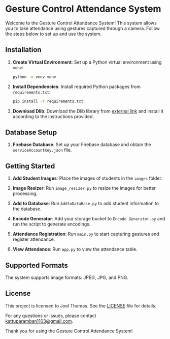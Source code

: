 # Gesture Control Attendance System

Welcome to the Gesture Control Attendance System! This system allows you to take attendance using gestures captured through a camera. Follow the steps below to set up and use the system.

## Installation

1. **Create Virtual Environment**: Set up a Python virtual environment using `venv`:
   ```bash
   python -m venv venv
   ```

2. **Install Dependencies**: Install required Python packages from `requirements.txt`:
   ```bash
   pip install -r requirements.txt
   ```

3. **Download Dlib**: Download the Dlib library from [external link](your-link-here) and install it according to the instructions provided.

## Database Setup

1. **Firebase Database**: Set up your Firebase database and obtain the `serviceAccountKey.json` file.

## Getting Started

1. **Add Student Images**: Place the images of students in the `images` folder.

2. **Image Resizer**: Run `image_resizer.py` to resize the images for better processing.

3. **Add to Database**: Run `AddtoDataBase.py` to add student information to the database.

4. **Encode Generator**: Add your storage bucket to `Encode Generator.py` and run the script to generate encodings.

5. **Attendance Registration**: Run `main.py` to start capturing gestures and register attendance.

6. **View Attendance**: Run `app.py` to view the attendance table.

## Supported Formats

The system supports image formats: JPEG, JPG, and PNG.

## License

This project is licensed to Joel Thomas. See the [LICENSE](LICENSE) file for details.

For any questions or issues, please contact kattuparamban1103@gmail.com.

Thank you for using the Gesture Control Attendance System!